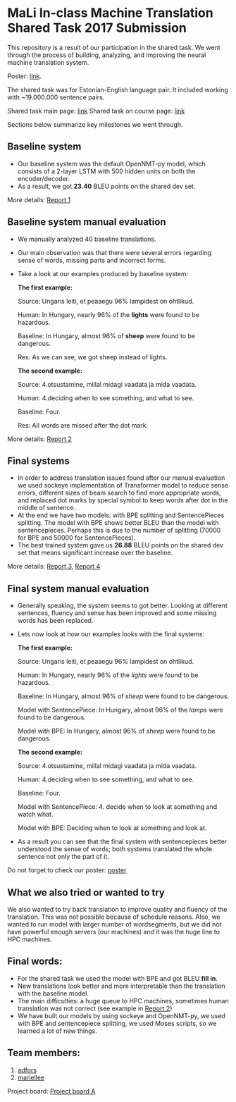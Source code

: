 # __MaLi__ In-class Machine Translation Shared Task 2017 Submission
This repository is a result of our participation in the shared task.
We went through the process of building, analyzing, and improving the neural machine translation system.

Poster: [link](https://github.com/mt2017-tartu-shared-task/nmt-system-A/blob/master/reports/MachineTranslation_course_poster_MaLi.pdf).

The shared task was for Estonian-English language pair.
It included working with ~19.000.000 sentence pairs.

Shared task main page: [link](https://github.com/mt2017-tartu-shared-task)
Shared task on course page: [link](https://courses.cs.ut.ee/2017/MT/fall/Main/SharedTask)

Sections below summarize key milestones we went through.

##  Baseline system
- Our baseline system was the default OpenNMT-py model, which consists of a 2-layer LSTM with 500 hidden units on both the encoder/decoder.
- As a result, we got __23.40__ BLEU points on the shared dev set.

More details: [Report 1](https://github.com/mt2017-tartu-shared-task/nmt-system-A/blob/master/reports/Report1_MaLi.md)

## Baseline system manual evaluation
- We manually analyzed 40 baseline translations.
- Our main observation was that there were several errors regarding sense of words, missing parts and incorrect forms.
- Take a look at our examples produced by baseline system:

    __The first example:__

    Source: Ungaris leiti, et peaaegu 96% lampidest on ohtlikud.

    Human: In Hungary, nearly 96% of the __lights__ were found to be hazardous.

    Baseline: In Hungary, almost 96% of __sheep__ were found to be dangerous.

    Res: As we can see, we got sheep instead of lights.

    __The second example:__

    Source: 4.otsustamine, millal midagi vaadata ja mida vaadata.

    Human: 4.deciding when to see something, and what to see.

    Baseline: Four.

    Res: All words are missed after the dot mark.


More details: [Report 2](https://github.com/mt2017-tartu-shared-task/nmt-system-A/blob/master/reports/Report2_MaLi.md)

## Final systems
- In order to address translation issues found after our manual evaluation we used sockeye implementation of Transformer model to reduce sense errors, different sizes of beam search to find more appropriate words,  and replaced dot marks by special symbol to keep words after dot in the middle of sentence.
- At the end we have two models: with BPE splitting and SentencePieces splitting. The model with BPE shows better BLEU than the model with sentencepieces. Perhaps this is due to the number of splitting (70000 for BPE and 50000 for SentencePieces).
- The best trained system gave us __26.88__ BLEU points on the shared dev set that means significant increase over the baseline.

More details: [Report 3](https://github.com/mt2017-tartu-shared-task/nmt-system-A/blob/master/reports/Report3_MaLi.md), [Report 4](https://github.com/mt2017-tartu-shared-task/nmt-system-A/blob/master/reports/Report4_MaLi.md)

## Final system manual evaluation
- Generally speaking, the system seems to got better. Looking at different sentences, fluency and sense has been improved and some missing words has been replaced.
- Lets now look at how our examples looks with the final systems:

    __The first example:__

    Source: Ungaris leiti, et peaaegu 96% lampidest on ohtlikud.

    Human: In Hungary, nearly 96% of the _lights_ were found to be hazardous.

    Baseline: In Hungary, almost 96% of _sheep_ were found to be dangerous.

    Model with SentencePiece: In Hungary, almost 96% of the _lamps_ were found to be dangerous.

    Model with BPE: In Hungary, almost 96% of _sheep_ were found to be dangerous.

    __The second example:__

    Source: 4.otsustamine, millal midagi vaadata ja mida vaadata.

    Human: 4.deciding when to see something, and what to see.

    Baseline: Four.

    Model with SentencePiece: 4. decide when to look at something and watch what.

    Model with BPE: Deciding when to look at something and look at.


- As a result you can see that the final system with sentencepieces better understood the sense of words; both systems translated the whole sentence not only the part of it.

Do not forget to check our poster: [poster](https://github.com/mt2017-tartu-shared-task/nmt-system-A/blob/master/reports/MachineTranslation_course_poster_MaLi.pdf)

## What we also tried or wanted to try

We also wanted to try back translation to improve quality and fluency of the translation. This was not possible because of schedule reasons. Also, we wanted to run model with larger number of wordsegments, but we did not have powerful enough servers (our machines) and it was the huge line to HPC machines.


## Final words:
- For the shared task we used the model with BPE and got BLEU __fill in__.
- New translations look better and more interpretable than the translation with the baseline model.
- The main difficulties: a huge queue to HPC machines, sometimes human translation was not correct (see example in [Report 2](https://github.com/mt2017-tartu-shared-task/nmt-system-A/blob/master/reports/Report2_MaLi.md))
- We have built our models by using sockeye and OpenNMT-py, we used with BPE and sentencepiece splitting, we used Moses scripts, so we learned a lot of new things.


## Team members:
1. [adfors](https://github.com/adfors)
2. [mariellee](https://github.com/mariellee)

Project board: [Project board A](https://github.com/mt2017-tartu-shared-task/nmt-system-A/projects/1)

